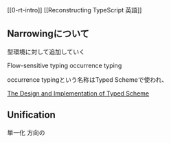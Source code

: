 [[0-rt-intro]]
[[Reconstructing TypeScript 英語]]

## Narrowingについて

型環境に対して追加していく

Flow-sensitive typing occurrence typing

occurrence typingという名称はTyped Schemeで使われ、

[The Design and Implementation of Typed Scheme](http://groups.csail.mit.edu/pag/OLD/parg/tobinhochstadt08typed.pdf)

## Unification

単一化
方向の
